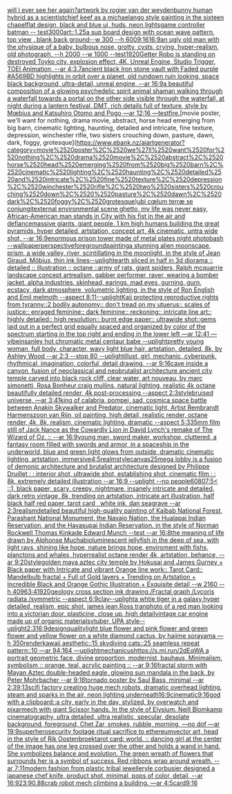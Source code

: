 [will I ever see her again?](https://www.ebank.nz/aiartgenerator?category=will%2520I%2520ever%2520see%2520her%2520again%3F)[artwork by rogier van der weyden](https://www.ebank.nz/aiartgenerator?category=artwork%2520by%2520rogier%2520van%2520der%2520weyden)[bunny human hybrid as a scientist](https://www.ebank.nz/aiartgenerator?category=bunny%2520human%2520hybrid%2520as%2520a%2520scientist)[chief keef as a michaelango style painting in the sixteen chapel](https://www.ebank.nz/aiartgenerator?category=chief%2520keef%2520as%2520a%2520michaelango%2520style%2520painting%2520in%2520the%2520sixteen%2520chapel)[flat design, black and blue ui, huds, neon lights](https://www.ebank.nz/aiartgenerator?category=flat%2520design%2C%2520black%2520and%2520blue%2520ui%2C%2520huds%2C%2520neon%2520lights)[game controller batman -- test](https://www.ebank.nz/aiartgenerator?category=game%2520controller%2520batman%2520--%2520test)[3000](https://www.ebank.nz/aiartgenerator?category=3000)[art::1.25](https://www.ebank.nz/aiartgenerator?category=art%3A%3A1.25)[a sup board design with ocean wave pattern, top view , blank back ground--w 300 --h 600](https://www.ebank.nz/aiartgenerator?category=a%2520sup%2520board%2520design%2520with%2520ocean%2520wave%2520pattern%2C%2520top%2520view%2520%2C%2520blank%2520back%2520ground--w%2520300%2520--h%2520600)[9:16](https://www.ebank.nz/aiartgenerator?category=9%3A16)[16:9](https://www.ebank.nz/aiartgenerator?category=16%3A9)[an ugly old man with the physique of a baby, bulbous nose, grotty, cysts, crying, hyper-realism, old photograph, --h 2000 --w 1000 --test](https://www.ebank.nz/aiartgenerator?category=an%2520ugly%2520old%2520man%2520with%2520the%2520physique%2520of%2520a%2520baby%2C%2520bulbous%2520nose%2C%2520grotty%2C%2520cysts%2C%2520crying%2C%2520hyper-realism%2C%2520old%2520photograph%2C%2520--h%25202000%2520--w%25201000%2520--test)[1920](https://www.ebank.nz/aiartgenerator?category=1920)[Getter Robo is standing on destroyed Toyko city, explosion effect, 4K, Unreal Engine, Studio Trigger, TOEI Animation, --ar 4:3](https://www.ebank.nz/aiartgenerator?category=Getter%2520Robo%2520is%2520standing%2520on%2520destroyed%2520Toyko%2520city%2C%2520explosion%2520effect%2C%25204K%2C%2520Unreal%2520Engine%2C%2520Studio%2520Trigger%2C%2520TOEI%2520Animation%2C%2520--ar%25204%3A3)[.7](https://www.ebank.nz/aiartgenerator?category=.7)[ancient black Iron stone vault with Faded purple #A569BD highlights in orbit over a planet, old rundown ruin looking, space black background, ultra-detail, unreal engine, --ar 16:9](https://www.ebank.nz/aiartgenerator?category=ancient%2520black%2520Iron%2520stone%2520vault%2520with%2520Faded%2520purple%2520%23A569BD%2520highlights%2520in%2520orbit%2520over%2520a%2520planet%2C%2520old%2520rundown%2520ruin%2520looking%2C%2520space%2520black%2520background%2C%2520ultra-detail%2C%2520unreal%2520engine%2C%2520--ar%252016%3A9)[a beautiful composition of a glowing psychedelic spirit animal shaman walking through a waterfall towards a portal on the other side visible through the waterfall, at night during a lantern festival, DMT,  rich details full of texture, style by Mœbius and Katsuhiro Otomo and Pogo —ar 12:16 —test](https://www.ebank.nz/aiartgenerator?category=a%2520beautiful%2520composition%2520of%2520a%2520glowing%2520psychedelic%2520spirit%2520animal%2520shaman%2520walking%2520through%2520a%2520waterfall%2520towards%2520a%2520portal%2520on%2520the%2520other%2520side%2520visible%2520through%2520the%2520waterfall%2C%2520at%2520night%2520during%2520a%2520lantern%2520festival%2C%2520DMT%2C%2520%2520rich%2520details%2520full%2520of%2520texture%2C%2520style%2520by%2520M%C5%93bius%2520and%2520Katsuhiro%2520Otomo%2520and%2520Pogo%2520%E2%80%94ar%252012%3A16%2520%E2%80%94test)[fire.](https://www.ebank.nz/aiartgenerator?category=fire.)[movie poster, we'll want for nothing, drama movie, abstract, horse head emerging from big barn, cinematic lighting, haunting, detailed and intricate, fine texture, depression, winchester rifle, two sisters crouching down,  pasture, dawn, dark, foggy, grotesque](https://www.ebank.nz/aiartgenerator?category=movie%2520poster%2C%2520we%27ll%2520want%2520for%2520nothing%2C%2520drama%2520movie%2C%2520abstract%2C%2520horse%2520head%2520emerging%2520from%2520big%2520barn%2C%2520cinematic%2520lighting%2C%2520haunting%2C%2520detailed%2520and%2520intricate%2C%2520fine%2520texture%2C%2520depression%2C%2520winchester%2520rifle%2C%2520two%2520sisters%2520crouching%2520down%2C%2520%2520pasture%2C%2520dawn%2C%2520dark%2C%2520foggy%2C%2520grotesque)[ubi cœlum terræ se conjungit](https://www.ebank.nz/aiartgenerator?category=ubi%2520c%C5%93lum%2520terr%C3%A6%2520se%2520conjungit)[external environmental scene ghetto, my life was never easy, African-American man stands in City with his fist in the air and defiance](https://www.ebank.nz/aiartgenerator?category=external%2520environmental%2520scene%2520ghetto%2C%2520my%2520life%2520was%2520never%2520easy%2C%2520African-American%2520man%2520stands%2520in%2520City%2520with%2520his%2520fist%2520in%2520the%2520air%2520and%2520defiance)[massive giants, giant people, 1 km high humans building the great pyramids, hyper detailed, artstation, concept art, 4k cinematic, untra wide shot,  --ar 16:9](https://www.ebank.nz/aiartgenerator?category=massive%2520giants%2C%2520giant%2520people%2C%25201%2520km%2520high%2520humans%2520building%2520the%2520great%2520pyramids%2C%2520hyper%2520detailed%2C%2520artstation%2C%2520concept%2520art%2C%25204k%2520cinematic%2C%2520untra%2520wide%2520shot%2C%2520%2520--ar%252016%3A9)[enormous prison tower made of metal plates night photobash --wallpaper](https://www.ebank.nz/aiartgenerator?category=enormous%2520prison%2520tower%2520made%2520of%2520metal%2520plates%2520night%2520photobash%2520--wallpaper)[perspective](https://www.ebank.nz/aiartgenerator?category=perspective)[foreground](https://www.ebank.nz/aiartgenerator?category=foreground)[painting](https://www.ebank.nz/aiartgenerator?category=painting)[a stunning alien moonscape, prism, a wide valley, river, scintillating in the moonlight, in the style of Jean Giraud, Möbius, thin ink lines](https://www.ebank.nz/aiartgenerator?category=a%2520stunning%2520alien%2520moonscape%2C%2520prism%2C%2520a%2520wide%2520valley%2C%2520river%2C%2520scintillating%2520in%2520the%2520moonlight%2C%2520in%2520the%2520style%2520of%2520Jean%2520Giraud%2C%2520M%C3%B6bius%2C%2520thin%2520ink%2520lines)[--uplight](https://www.ebank.nz/aiartgenerator?category=--uplight)[earth sliced in half in 3d diorama :: detailed :: illustration :: octane ::](https://www.ebank.nz/aiartgenerator?category=earth%2520sliced%2520in%2520half%2520in%25203d%2520diorama%2520%3A%3A%2520detailed%2520%3A%3A%2520illustration%2520%3A%3A%2520octane%2520%3A%3A)[army of rats, giant spiders, Ralph mcquarrie landscape concept art](https://www.ebank.nz/aiartgenerator?category=army%2520of%2520rats%2C%2520giant%2520spiders%2C%2520Ralph%2520mcquarrie%2520landscape%2520concept%2520art)[realism, gabber performer, raver, wearing a bomber jacket, alpha industries, skinhead, earings,  mad eyes, gurning, gurn, ecstacy, dark atmosphere, volumetric lighting, in the style of Ron English and Emil melmoth --aspect 8:11](https://www.ebank.nz/aiartgenerator?category=realism%2C%2520gabber%2520performer%2C%2520raver%2C%2520wearing%2520a%2520bomber%2520jacket%2C%2520alpha%2520industries%2C%2520skinhead%2C%2520earings%2C%2520%2520mad%2520eyes%2C%2520gurning%2C%2520gurn%2C%2520ecstacy%2C%2520dark%2520atmosphere%2C%2520volumetric%2520lighting%2C%2520in%2520the%2520style%2520of%2520Ron%2520English%2520and%2520Emil%2520melmoth%2520--aspect%25208%3A11)[--uplight](https://www.ebank.nz/aiartgenerator?category=--uplight)[Kaii protecting reproductive rights from tyranny::2 bodily autonomy:: don't tread on my utuerus:: scales of justice:: enraged feminine:: dark feminine:: reckoning:: intricate line art:: highly detailed:: high resolution:: burnt edge paper:: ultrawide shot::](https://www.ebank.nz/aiartgenerator?category=Kaii%2520protecting%2520reproductive%2520rights%2520from%2520tyranny%3A%3A2%2520bodily%2520autonomy%3A%3A%2520don%27t%2520tread%2520on%2520my%2520utuerus%3A%3A%2520scales%2520of%2520justice%3A%3A%2520enraged%2520feminine%3A%3A%2520dark%2520feminine%3A%3A%2520reckoning%3A%3A%2520intricate%2520line%2520art%3A%3A%2520highly%2520detailed%3A%3A%2520high%2520resolution%3A%3A%2520burnt%2520edge%2520paper%3A%3A%2520ultrawide%2520shot%3A%3A)[gems laid out in a perfect grid equally spaced and organized by color of the spectrum starting in the top right and ending in the lower left —ar 12:41 —vibe](https://www.ebank.nz/aiartgenerator?category=gems%2520laid%2520out%2520in%2520a%2520perfect%2520grid%2520equally%2520spaced%2520and%2520organized%2520by%2520color%2520of%2520the%2520spectrum%2520starting%2520in%2520the%2520top%2520right%2520and%2520ending%2520in%2520the%2520lower%2520left%2520%E2%80%94ar%252012%3A41%2520%E2%80%94vibe)[insanley hot chromatic metal centaur babe --uplight](https://www.ebank.nz/aiartgenerator?category=insanley%2520hot%2520chromatic%2520metal%2520centaur%2520babe%2520--uplight)[pretty young woman, full body, character, wavy light blue hair, artstation, detailed, 8k, by Ashley Wood --ar 2:3 --stop 80 --uplight](https://www.ebank.nz/aiartgenerator?category=pretty%2520young%2520woman%2C%2520full%2520body%2C%2520character%2C%2520wavy%2520light%2520blue%2520hair%2C%2520artstation%2C%2520detailed%2C%25208k%2C%2520by%2520Ashley%2520Wood%2520--ar%25202%3A3%2520--stop%252080%2520--uplight)[illust, girl, mechanic, cyberpunk, rhythmical, imagination, colorful, detail drawing, --ar 9:16](https://www.ebank.nz/aiartgenerator?category=illust%2C%2520girl%2C%2520mechanic%2C%2520cyberpunk%2C%2520rhythmical%2C%2520imagination%2C%2520colorful%2C%2520detail%2520drawing%2C%2520--ar%25209%3A16)[cave inside a canyon, fusion of neoclassical and neobrutalist architecture ancient city temple carved into black rock cliff, clear water, art nouveau, by marc simonetti, Rosa Bonheur,craig mullins, natural lighting, realistic 4k octane beautifully detailed render, 4k post-processing --aspect 2:3](https://www.ebank.nz/aiartgenerator?category=cave%2520inside%2520a%2520canyon%2C%2520fusion%2520of%2520neoclassical%2520and%2520neobrutalist%2520architecture%2520ancient%2520city%2520temple%2520carved%2520into%2520black%2520rock%2520cliff%2C%2520clear%2520water%2C%2520art%2520nouveau%2C%2520by%2520marc%2520simonetti%2C%2520Rosa%2520Bonheur%2Ccraig%2520mullins%2C%2520natural%2520lighting%2C%2520realistic%25204k%2520octane%2520beautifully%2520detailed%2520render%2C%25204k%2520post-processing%2520--aspect%25202%3A3)[style](https://www.ebank.nz/aiartgenerator?category=style)[bruised universe, —ar 3:4](https://www.ebank.nz/aiartgenerator?category=bruised%2520universe%2C%2520%E2%80%94ar%25203%3A4)[1](https://www.ebank.nz/aiartgenerator?category=1)[king of calabria, pompei, sad, cosmic](https://www.ebank.nz/aiartgenerator?category=king%2520of%2520calabria%2C%2520pompei%2C%2520sad%2C%2520cosmic)[a space battle between Anakin Skywalker and Predator, cinematic light, Artist Rembrandt Harmenszoon van Rijn, oil painting, high detail, realistic render, octane render, 4k, 8k, realism, cinematic lighting, dramatic --aspect 5:3](https://www.ebank.nz/aiartgenerator?category=a%2520space%2520battle%2520between%2520Anakin%2520Skywalker%2520and%2520Predator%2C%2520cinematic%2520light%2C%2520Artist%2520Rembrandt%2520Harmenszoon%2520van%2520Rijn%2C%2520oil%2520painting%2C%2520high%2520detail%2C%2520realistic%2520render%2C%2520octane%2520render%2C%25204k%2C%25208k%2C%2520realism%2C%2520cinematic%2520lighting%2C%2520dramatic%2520--aspect%25205%3A3)[35mm film still of Jack Nance as the Cowardly Lion in David Lynch's remake of The Wizard of Oz. :: --ar 16:9](https://www.ebank.nz/aiartgenerator?category=35mm%2520film%2520still%2520of%2520Jack%2520Nance%2520as%2520the%2520Cowardly%2520Lion%2520in%2520David%2520Lynch%27s%2520remake%2520of%2520The%2520Wizard%2520of%2520Oz.%2520%3A%3A%2520--ar%252016%3A9)[young man, sword maker, workshop, cluttered, a fantasy room filled with swords and armor, in a spaceship in the underworld, blue and green light glows from outside, dramatic cinematic lighting, artstation, immersive](https://www.ebank.nz/aiartgenerator?category=young%2520man%2C%2520sword%2520maker%2C%2520workshop%2C%2520cluttered%2C%2520a%2520fantasy%2520room%2520filled%2520with%2520swords%2520and%2520armor%2C%2520in%2520a%2520spaceship%2520in%2520the%2520underworld%2C%2520blue%2520and%2520green%2520light%2520glows%2520from%2520outside%2C%2520dramatic%2520cinematic%2520lighting%2C%2520artstation%2C%2520immersive)[4:5](https://www.ebank.nz/aiartgenerator?category=4%3A5)[realm](https://www.ebank.nz/aiartgenerator?category=realm)[style](https://www.ebank.nz/aiartgenerator?category=style)[canvas](https://www.ebank.nz/aiartgenerator?category=canvas)[25](https://www.ebank.nz/aiartgenerator?category=25)[mega lobby is a fusion of demonic architecture and brutalist architecture designed by Philippe Druillet : : interior shot, ultrawide shot, establishing shot, cinematic film : : 8k, extremely detailed illustration --ar 16:9 --uplight --no people](https://www.ebank.nz/aiartgenerator?category=mega%2520lobby%2520is%2520a%2520fusion%2520of%2520demonic%2520architecture%2520and%2520brutalist%2520architecture%2520designed%2520by%2520Philippe%2520Druillet%2520%3A%2520%3A%2520interior%2520shot%2C%2520ultrawide%2520shot%2C%2520establishing%2520shot%2C%2520cinematic%2520film%2520%3A%2520%3A%25208k%2C%2520extremely%2520detailed%2520illustration%2520--ar%252016%3A9%2520--uplight%2520--no%2520people)[6080](https://www.ebank.nz/aiartgenerator?category=6080)[7:5](https://www.ebank.nz/aiartgenerator?category=7%3A5)[< ::1, black paper, scary, creepy, nightmare, insanely intricate and detailed, dark retro vintage, 8k, trending on artstation, intricate art illustration, half black half red paper, tarot card , white ink, dan seagrave --ar 2:3](https://www.ebank.nz/aiartgenerator?category=%3C%2520%3A%3A1%2C%2520black%2520paper%2C%2520scary%2C%2520creepy%2C%2520nightmare%2C%2520insanely%2520intricate%2520and%2520detailed%2C%2520dark%2520retro%2520vintage%2C%25208k%2C%2520trending%2520on%2520artstation%2C%2520intricate%2520art%2520illustration%2C%2520half%2520black%2520half%2520red%2520paper%2C%2520tarot%2520card%2520%2C%2520white%2520ink%2C%2520dan%2520seagrave%2520--ar%25202%3A3)[realism](https://www.ebank.nz/aiartgenerator?category=realism)[detailed beautiful high-quality painting of Kaibab National Forest, Parashant National Monument, the Navajo Nation, the Hualapai Indian Reservation, and the Havasupai Indian Reservation. in the style of Norman Rockwell Thomas Kinkade Edward Munch --test --ar 16:8](https://www.ebank.nz/aiartgenerator?category=detailed%2520beautiful%2520high-quality%2520painting%2520of%2520Kaibab%2520National%2520Forest%2C%2520Parashant%2520National%2520Monument%2C%2520the%2520Navajo%2520Nation%2C%2520the%2520Hualapai%2520Indian%2520Reservation%2C%2520and%2520the%2520Havasupai%2520Indian%2520Reservation.%2520in%2520the%2520style%2520of%2520Norman%2520Rockwell%2520Thomas%2520Kinkade%2520Edward%2520Munch%2520--test%2520--ar%252016%3A8)[the meaning of life drawn by Alphonse Mucha](https://www.ebank.nz/aiartgenerator?category=the%2520meaning%2520of%2520life%2520drawn%2520by%2520Alphonse%2520Mucha)[bioluminescent jellyfish in the deep of sea, with light rays, shining like hope, nature brings hope, enviroment with fishs, planctons and whales, hyperrealist octane render 4k, artstation, behance, --ar 9:20](https://www.ebank.nz/aiartgenerator?category=bioluminescent%2520jellyfish%2520in%2520the%2520deep%2520of%2520sea%2C%2520with%2520light%2520rays%2C%2520shining%2520like%2520hope%2C%2520nature%2520brings%2520hope%2C%2520enviroment%2520with%2520fishs%2C%2520planctons%2520and%2520whales%2C%2520hyperrealist%2520octane%2520render%25204k%2C%2520artstation%2C%2520behance%2C%2520--ar%25209%3A20)[style](https://www.ebank.nz/aiartgenerator?category=style)[golden maya aztec city temple by Hokusai and James Gurney + Black paper with Intricate and vibrant Orange line work:: Tarot Card:: Mandelbulb fractal + Full of Gold layers + Trending on Artstation + Incredible Black and Orange Gothic Illustration + Exquisite detail  --w 2160  --h 4096](https://www.ebank.nz/aiartgenerator?category=golden%2520maya%2520aztec%2520city%2520temple%2520by%2520Hokusai%2520and%2520James%2520Gurney%2520%2B%2520Black%2520paper%2520with%2520Intricate%2520and%2520vibrant%2520Orange%2520line%2520work%3A%3A%2520Tarot%2520Card%3A%3A%2520Mandelbulb%2520fractal%2520%2B%2520Full%2520of%2520Gold%2520layers%2520%2B%2520Trending%2520on%2520Artstation%2520%2B%2520Incredible%2520Black%2520and%2520Orange%2520Gothic%2520Illustration%2520%2B%2520Exquisite%2520detail%2520%2520--w%25202160%2520%2520--h%25204096)[3:4](https://www.ebank.nz/aiartgenerator?category=3%3A4)[1920](https://www.ebank.nz/aiartgenerator?category=1920)[geology cross section ink drawing,/Fractal graph /Lycoris radiata /symmetric  --aspect 6:9](https://www.ebank.nz/aiartgenerator?category=geology%2520cross%2520section%2520ink%2520drawing%2C/Fractal%2520graph%2520/Lycoris%2520radiata%2520/symmetric%2520%2520--aspect%25206%3A9)[clay](https://www.ebank.nz/aiartgenerator?category=clay)[--uplight](https://www.ebank.nz/aiartgenerator?category=--uplight)[a whtie tiger in a galaxy,hyper detailed, realism, epic shot, james jean,Ross tran](https://www.ebank.nz/aiartgenerator?category=a%2520whtie%2520tiger%2520in%2520a%2520galaxy%2Chyper%2520detailed%2C%2520realism%2C%2520epic%2520shot%2C%2520james%2520jean%2CRoss%2520tran)[photo of a red man looking into a victorian door, plasticine, close up, high detail](https://www.ebank.nz/aiartgenerator?category=photo%2520of%2520a%2520red%2520man%2520looking%2520into%2520a%2520victorian%2520door%2C%2520plasticine%2C%2520close%2520up%2C%2520high%2520detail)[vintage car engine made up of organic materials](https://www.ebank.nz/aiartgenerator?category=vintage%2520car%2520engine%2520made%2520up%2520of%2520organic%2520materials)[vtuber, UPA style](https://www.ebank.nz/aiartgenerator?category=vtuber%2C%2520UPA%2520style)[--uplight](https://www.ebank.nz/aiartgenerator?category=--uplight)[2:3](https://www.ebank.nz/aiartgenerator?category=2%3A3)[16:9](https://www.ebank.nz/aiartgenerator?category=16%3A9)[design](https://www.ebank.nz/aiartgenerator?category=design)[quality](https://www.ebank.nz/aiartgenerator?category=quality)[light blue flower and pink flower and green flower and yellow flower on a white diamond cactus, by hajime sorayama —h 350](https://www.ebank.nz/aiartgenerator?category=light%2520blue%2520flower%2520and%2520pink%2520flower%2520and%2520green%2520flower%2520and%2520yellow%2520flower%2520on%2520a%2520white%2520diamond%2520cactus%2C%2520by%2520hajime%2520sorayama%2520%E2%80%94h%2520350)[render](https://www.ebank.nz/aiartgenerator?category=render)[kawaii aesthetic::15 skydiving cats::25 seamless repeat pattern::10  —ar 94:164 —uplight](https://www.ebank.nz/aiartgenerator?category=kawaii%2520aesthetic%3A%3A15%2520skydiving%2520cats%3A%3A25%2520seamless%2520repeat%2520pattern%3A%3A10%2520%2520%E2%80%94ar%252094%3A164%2520%E2%80%94uplight)[mechanicus](https://www.ebank.nz/aiartgenerator?category=mechanicus)[https://s.mj.run/2dEqWA  a portrait geometric face, divine proportion, modernist, bauhaus, Minimalism, symbolism :: orange, teal, acrylic painting :: --ar 9:16](https://www.ebank.nz/aiartgenerator?category=https%3A//s.mj.run/2dEqWA%2520%2520a%2520portrait%2520geometric%2520face%2C%2520divine%2520proportion%2C%2520modernist%2C%2520bauhaus%2C%2520Minimalism%2C%2520symbolism%2520%3A%3A%2520orange%2C%2520teal%2C%2520acrylic%2520painting%2520%3A%3A%2520--ar%25209%3A16)[fractal storm with Mayan Aztec double-headed eagle, glowing sun mandala in the back, by Peter Mohrbacher  --ar 9:16](https://www.ebank.nz/aiartgenerator?category=fractal%2520storm%2520with%2520Mayan%2520Aztec%2520double-headed%2520eagle%2C%2520glowing%2520sun%2520mandala%2520in%2520the%2520back%2C%2520by%2520Peter%2520Mohrbacher%2520%2520--ar%25209%3A16)[tornado poster by Saul Bass, minimal --ar 2:3](https://www.ebank.nz/aiartgenerator?category=tornado%2520poster%2520by%2520Saul%2520Bass%2C%2520minimal%2520--ar%25202%3A3)[9:13](https://www.ebank.nz/aiartgenerator?category=9%3A13)[scifi factory creating huge mech robots, dramatic overhead lighting, steam and sparks in the air, neon lighting underneath](https://www.ebank.nz/aiartgenerator?category=scifi%2520factory%2520creating%2520huge%2520mech%2520robots%2C%2520dramatic%2520overhead%2520lighting%2C%2520steam%2520and%2520sparks%2520in%2520the%2520air%2C%2520neon%2520lighting%2520underneath)[16:9](https://www.ebank.nz/aiartgenerator?category=16%3A9)[cinematic](https://www.ebank.nz/aiartgenerator?category=cinematic)[9:16](https://www.ebank.nz/aiartgenerator?category=9%3A16)[god with a clipboard::](https://www.ebank.nz/aiartgenerator?category=god%2520with%2520a%2520clipboard%3A%3A)[a city, early in the day, stylized, by overwatch and pixar](https://www.ebank.nz/aiartgenerator?category=a%2520city%2C%2520early%2520in%2520the%2520day%2C%2520stylized%2C%2520by%2520overwatch%2520and%2520pixar)[mech with giant Scissor hands. In the style of Elysium. Neill Blomkamp cinematography, ultra detailed, ultra realistic, specular, desolate background, foreground, Chet Zar, smokes, rubble, morning,  —no dof —ar 19:9](https://www.ebank.nz/aiartgenerator?category=mech%2520with%2520giant%2520Scissor%2520hands.%2520In%2520the%2520style%2520of%2520Elysium.%2520Neill%2520Blomkamp%2520cinematography%2C%2520ultra%2520detailed%2C%2520ultra%2520realistic%2C%2520specular%2C%2520desolate%2520background%2C%2520foreground%2C%2520Chet%2520Zar%2C%2520smokes%2C%2520rubble%2C%2520morning%2C%2520%2520%E2%80%94no%2520dof%2520%E2%80%94ar%252019%3A9)[superhero](https://www.ebank.nz/aiartgenerator?category=superhero)[security footage ritual sacrifice to ethereum](https://www.ebank.nz/aiartgenerator?category=security%2520footage%2520ritual%2520sacrifice%2520to%2520ethereum)[vector art, head in the style of Rik Oostenbroek](https://www.ebank.nz/aiartgenerator?category=vector%2520art%2C%2520head%2520in%2520the%2520style%2520of%2520Rik%2520Oostenbroek)[tarot card: world. :: dancing girl at the center of the image has one leg crossed over the other and holds a wand in hand. She symbolizes balance and evolution.  The green wreath of flowers that surrounds her is a symbol of success. Red ribbons wrap around wreath. --ar 7:11](https://www.ebank.nz/aiartgenerator?category=tarot%2520card%3A%2520world.%2520%3A%3A%2520dancing%2520girl%2520at%2520the%2520center%2520of%2520the%2520image%2520has%2520one%2520leg%2520crossed%2520over%2520the%2520other%2520and%2520holds%2520a%2520wand%2520in%2520hand.%2520She%2520symbolizes%2520balance%2520and%2520evolution.%2520%2520The%2520green%2520wreath%2520of%2520flowers%2520that%2520surrounds%2520her%2520is%2520a%2520symbol%2520of%2520success.%2520Red%2520ribbons%2520wrap%2520around%2520wreath.%2520--ar%25207%3A11)[modern fashion from plastic tribal jewellery](https://www.ebank.nz/aiartgenerator?category=modern%2520fashion%2520from%2520plastic%2520tribal%2520jewellery)[le corbusier designed a japanese chef knife, product shot, minimal, pops of color, detail, --ar 16:9](https://www.ebank.nz/aiartgenerator?category=le%2520corbusier%2520designed%2520a%2520japanese%2520chef%2520knife%2C%2520product%2520shot%2C%2520minimal%2C%2520pops%2520of%2520color%2C%2520detail%2C%2520--ar%252016%3A9)[23:9](https://www.ebank.nz/aiartgenerator?category=23%3A9)[0.88](https://www.ebank.nz/aiartgenerator?category=0.88)[crab robot mech climbing a building. —ar 4:5](https://www.ebank.nz/aiartgenerator?category=crab%2520robot%2520mech%2520climbing%2520a%2520building.%2520%E2%80%94ar%25204%3A5)[card](https://www.ebank.nz/aiartgenerator?category=card)[9:16](https://www.ebank.nz/aiartgenerator?category=9%3A16)